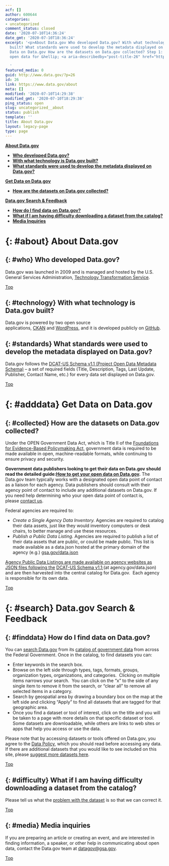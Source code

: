 ```yaml
---
acf: []
author: 600644
categories:
- uncategorized
comment_status: closed
date: '2020-07-10T14:36:24'
date_gmt: '2020-07-10T18:36:24'
excerpt: '<p>About Data.gov Who developed Data.gov? With what technology is Data.gov
  built? What standards were used to develop the metadata displayed on Data.gov? Get
  Data on Data.gov How are the datasets on Data.gov collected? Step 1: Organize your
  open data for &hellip; <a aria-describedby="post-title-26" href="https://www.data.gov/about">Continued</a></p>

  '
featured_media: 0
guid: http://www.data.gov/?p=26
id: 26
link: https://www.data.gov/about
meta: []
modified: '2020-07-10T14:29:38'
modified_gmt: '2020-07-10T18:29:38'
ping_status: open
slug: uncategorized__about
status: publish
template: ''
title: About Data.gov
layout: legacy-page
type: page
---
```

**[About Data.gov](#about)**


* **[Who developed Data.gov?](#who)**
* **[With what technology is Data.gov built?](#technology)**
* **[What standards were used to develop the metadata displayed on Data.gov?](#standards)**

**[Get Data on Data.gov](#adddata)**

* **[How are the datasets on Data.gov collected?](#collected)**


**[Data.gov Search & Feedback](#search)**

* **[How do I find data on Data.gov?](#finddata)**
* **[What if I am having difficulty downloading a dataset from the catalog?](#difficulty)**
* **[Media Inquiries](#media)**


{: #about}
About Data.gov
==============


{: #who}
Who developed Data.gov?
-----------------------


Data.gov was launched in 2009 and is managed and hosted by the U.S. General Services Administration, [Technology Transformation Service](http://www.gsa.gov/portal/category/25729).  

[Top](#top)


{: #technology}
With what technology is Data.gov built?
---------------------------------------


Data.gov is powered by two open source applications, [CKAN](http://ckan.org/) and [WordPress,](http://wordpress.org/) and it is developed publicly on [GitHub](https://github.com/GSA/catalog-deploy).


{: #standards}
What standards were used to develop the metadata displayed on Data.gov?
-----------------------------------------------------------------------


Data.gov follows the [DCAT-US Schema v1.1 (Project Open Data Metadata Schema)](https://resources.data.gov/schemas/dcat-us/v1.1/) – a set of required fields (Title, Description, Tags, Last Update, Publisher, Contact Name, etc.) for every data set displayed on Data.gov.


[Top](#top)


{: #adddata}
Get Data on Data.gov
====================


{: #collected}
How are the datasets on Data.gov collected?
-------------------------------------------


Under the OPEN Government Data Act, which is Title II of the [Foundations for Evidence-Based Policymaking Act,](https://www.congress.gov/115/plaws/publ435/PLAW-115publ435.pdf) government data is required to be made available in open, machine-readable formats, while continuing to ensure privacy and security.


**Government data publishers looking to get their data on Data.gov should read the detailed guide:**[**How to get your open data on Data.gov**](https://resources.data.gov/tools/how-to-get-your-open-data-on-datagov/)**.** The Data.gov team typically works with a designated open data point of contact as a liaison for each agency. Data publishers should consult with their agency point of contact to include any additional datasets on Data.gov. If you need help determining who your open data point of contact is, please [contact us](http://www.data.gov/contact).


Federal agencies are required to:


* *Create a Single Agency Data Inventory.* Agencies are required to catalog their data assets, just like they would inventory computers or desk chairs, to better manage and use these resources.
* *Publish a Public Data Listing.* Agencies are required to publish a list of their data assets that are public, or could be made public. This list is made available as a data.json hosted at the primary domain of the agency (e.g.)
[gsa.gov/data.json](https://open.gsa.gov/data.json)



[Agency Public Data Listings are made available on agency websites as JSON files following the](https://open.gsa.gov/data.json) [DCAT-US Schema v1.1](https://resources.data.gov/resources/dcat-us/);(at agency.gov/data.json) and are then harvested into the central catalog for Data.gov.  Each agency is responsible for its own data.  

[Top](#top)


{: #search}
Data.gov Search & Feedback
==========================

{: #finddata}
How do I find data on Data.gov?
-------------------------------


You can [search Data.gov](http://www.data.gov/) from its [catalog of government data](http://catalog.data.gov/dataset#topic=uncategorized_navigation) from across the Federal Government. Once in the catalog, to find datasets you can:


* Enter keywords in the search box.
* Browse on the left side through types, tags, formats, groups, organization types, organizations, and categories.  Clicking on multiple items narrows your search.  You can click on the “x” to the side of any single item to remove it from the search, or “clear all” to remove all selected items in a category.
* Search by geospatial area by drawing a boundary box on the map at the left side and clicking “Apply” to find all datasets that are tagged for that geographic area.
* Once you find a dataset or tool of interest, click on the title and you will be taken to a page with more details on that specific dataset or tool. Some datasets are downloadable, while others are links to web sites or apps that help you access or use the data.  

Please note that by accessing datasets or tools offered on Data.gov, you agree to the [Data Policy](http://www.data.gov/data-policy), which you should read before accessing any data. If there are additional datasets that you would like to see included on this site, please [suggest more datasets here](https://www.data.gov/data-request/).


[Top](#top)

{: #difficulty}
What if I am having difficulty downloading a dataset from the catalog?
----------------------------------------------------------------------


Please tell us what the [problem with the dataset](http://www.data.gov/issue/) is so that we can correct it.  

[Top](#top)

{: #media}
Media inquiries
---------------


If you are preparing an article or creating an event, and are interested in finding information, a speaker, or other help in communicating about open data, contact the Data.gov team at [datagov@gsa.gov](mailto:datagov@gsa.gov).  

[Top](#top)
